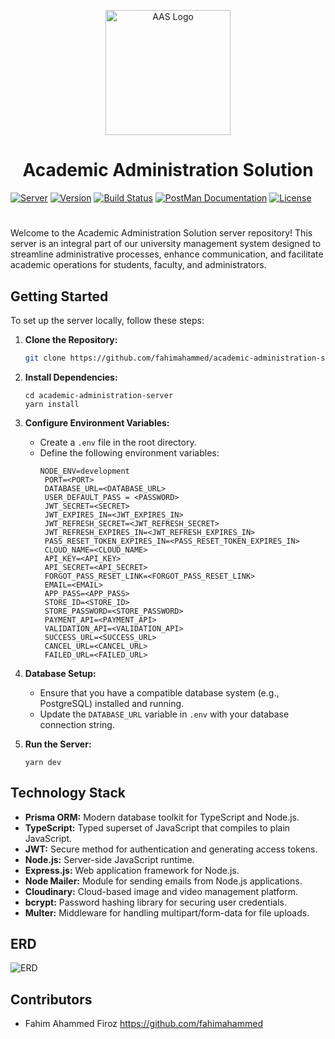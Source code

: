 <p align="center">
  <img src="https://i.ibb.co/VSMGVXd/logo-secondary.png" width="200" alt="AAS Logo">
</p>

<div align="center">
  <h1>Academic Administration Solution</h1>
</div>

[![Server](https://img.shields.io/badge/Server-Yes-brightgreen)](https://github.com/fahimahammed/academic-administration-solution-server) [![Version](https://img.shields.io/badge/Version-1.0-blue)](https://github.com/fahimahammed/academic-administration-solution-server) [![Build Status](https://img.shields.io/badge/Build-Passing-brightgreen)](https://github.com/fahimahammed/academic-administration-solution-server) [![PostMan Documentation](https://img.shields.io/badge/Documentation-Link-blue)](https://documenter.getpostman.com/view/3910568/2s93ecvq6w) [![License](https://img.shields.io/badge/License-MIT-yellow)](LICENSE)

<!-- [![Release](https://img.shields.io/github/v/release/fahimahammed/academic-administration-solution-server)](https://github.com/fahimahammed/academic-administration-solution-server)

[![Issues](https://img.shields.io/github/issues/fahimahammed/academic-administration-solution-server)](https://github.com/fahimahammed/academic-administration-solution-server/issues) -->



#

Welcome to the Academic Administration Solution server repository! This server is an integral part of our university management system designed to streamline administrative processes, enhance communication, and facilitate academic operations for students, faculty, and administrators.


## Getting Started

To set up the server locally, follow these steps:

1. **Clone the Repository:** 
   ```bash
   git clone https://github.com/fahimahammed/academic-administration-solution-server.git
   ```
   
2. **Install Dependencies:** 
   ```
   cd academic-administration-server
   yarn install
   ```

3. **Configure Environment Variables:**
   - Create a `.env` file in the root directory.
   - Define the following environment variables:
     ```
     NODE_ENV=development
      PORT=<PORT>
      DATABASE_URL=<DATABASE_URL>
      USER_DEFAULT_PASS = <PASSWORD>
      JWT_SECRET=<SECRET>
      JWT_EXPIRES_IN=<JWT_EXPIRES_IN>
      JWT_REFRESH_SECRET=<JWT_REFRESH_SECRET>
      JWT_REFRESH_EXPIRES_IN=<JWT_REFRESH_EXPIRES_IN>
      PASS_RESET_TOKEN_EXPIRES_IN=<PASS_RESET_TOKEN_EXPIRES_IN>
      CLOUD_NAME=<CLOUD_NAME>
      API_KEY=<API_KEY>
      API_SECRET=<API_SECRET>
      FORGOT_PASS_RESET_LINK=<FORGOT_PASS_RESET_LINK>
      EMAIL=<EMAIL>
      APP_PASS=<APP_PASS>
      STORE_ID=<STORE_ID>
      STORE_PASSWORD=<STORE_PASSWORD>
      PAYMENT_API=<PAYMENT_API>
      VALIDATION_API=<VALIDATION_API>
      SUCCESS_URL=<SUCCESS_URL>
      CANCEL_URL=<CANCEL_URL>
      FAILED_URL=<FAILED_URL>
     ```

4. **Database Setup:**
   - Ensure that you have a compatible database system (e.g., PostgreSQL) installed and running.
   - Update the `DATABASE_URL` variable in `.env` with your database connection string.

5. **Run the Server:**
   ```
   yarn dev
   ```

## Technology Stack

- **Prisma ORM:** Modern database toolkit for TypeScript and Node.js.
- **TypeScript:** Typed superset of JavaScript that compiles to plain JavaScript.
- **JWT:** Secure method for authentication and generating access tokens.
- **Node.js:** Server-side JavaScript runtime.
- **Express.js:** Web application framework for Node.js.
- **Node Mailer:** Module for sending emails from Node.js applications.
- **Cloudinary:** Cloud-based image and video management platform.
- **bcrypt:** Password hashing library for securing user credentials.
- **Multer:** Middleware for handling multipart/form-data for file uploads.

## ERD
![ERD](https://i.ibb.co/XWT2jXZ/AAS-ERD.png)

## Contributors
- Fahim Ahammed Firoz <https://github.com/fahimahammed>

